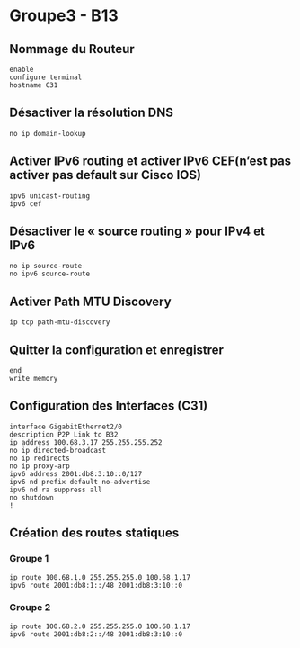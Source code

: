 # Groupe3 - B13

## Nommage du Routeur
```console
enable
configure terminal
hostname C31
```

## Désactiver la résolution DNS
```console
no ip domain-lookup
```

## Activer IPv6 routing et activer IPv6 CEF(n’est pas activer pas default sur Cisco IOS)
```console
ipv6 unicast-routing
ipv6 cef
```

## Désactiver le « source routing » pour IPv4 et IPv6
```console
no ip source-route
no ipv6 source-route
```

## Activer Path MTU Discovery
```console
ip tcp path-mtu-discovery
```

## Quitter la configuration et enregistrer
```console
end
write memory
```

## Configuration des Interfaces (C31)
```console
interface GigabitEthernet2/0
description P2P Link to B32
ip address 100.68.3.17 255.255.255.252
no ip directed-broadcast
no ip redirects
no ip proxy-arp
ipv6 address 2001:db8:3:10::0/127
ipv6 nd prefix default no-advertise
ipv6 nd ra suppress all
no shutdown
!
```

## Création des routes statiques
### Groupe 1
```console
ip route 100.68.1.0 255.255.255.0 100.68.1.17
ipv6 route 2001:db8:1::/48 2001:db8:3:10::0
```
### Groupe 2
```console
ip route 100.68.2.0 255.255.255.0 100.68.1.17
ipv6 route 2001:db8:2::/48 2001:db8:3:10::0
```